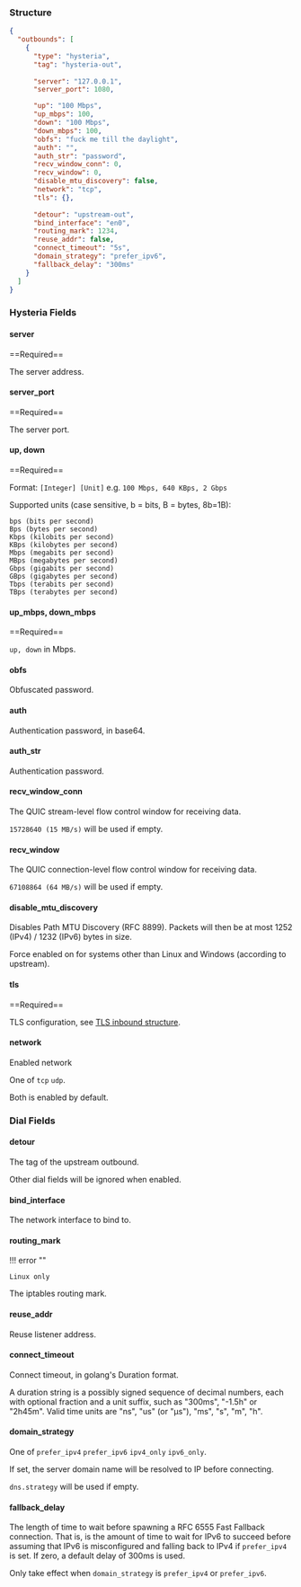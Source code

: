 ### Structure

```json
{
  "outbounds": [
    {
      "type": "hysteria",
      "tag": "hysteria-out",
      
      "server": "127.0.0.1",
      "server_port": 1080,

      "up": "100 Mbps",
      "up_mbps": 100,
      "down": "100 Mbps",
      "down_mbps": 100,
      "obfs": "fuck me till the daylight",
      "auth": "",
      "auth_str": "password",
      "recv_window_conn": 0,
      "recv_window": 0,
      "disable_mtu_discovery": false,
      "network": "tcp",
      "tls": {},
      
      "detour": "upstream-out",
      "bind_interface": "en0",
      "routing_mark": 1234,
      "reuse_addr": false,
      "connect_timeout": "5s",
      "domain_strategy": "prefer_ipv6",
      "fallback_delay": "300ms"
    }
  ]
}
```

### Hysteria Fields

#### server

==Required==

The server address.

#### server_port

==Required==

The server port.

#### up, down

==Required==

Format: `[Integer] [Unit]` e.g. `100 Mbps, 640 KBps, 2 Gbps`

Supported units (case sensitive, b = bits, B = bytes, 8b=1B):

    bps (bits per second)
    Bps (bytes per second)
    Kbps (kilobits per second)
    KBps (kilobytes per second)
    Mbps (megabits per second)
    MBps (megabytes per second)
    Gbps (gigabits per second)
    GBps (gigabytes per second)
    Tbps (terabits per second)
    TBps (terabytes per second)

#### up_mbps, down_mbps

==Required==

`up, down` in Mbps.

#### obfs

Obfuscated password.

#### auth

Authentication password, in base64.

#### auth_str

Authentication password.

#### recv_window_conn

The QUIC stream-level flow control window for receiving data.

`15728640 (15 MB/s)` will be used if empty.

#### recv_window

The QUIC connection-level flow control window for receiving data.

`67108864 (64 MB/s)` will be used if empty.

#### disable_mtu_discovery

Disables Path MTU Discovery (RFC 8899). Packets will then be at most 1252 (IPv4) / 1232 (IPv6) bytes in size.

Force enabled on for systems other than Linux and Windows (according to upstream).

#### tls

==Required==

TLS configuration, see [TLS inbound structure](/configuration/shared/tls/#inbound-structure).

#### network

Enabled network

One of `tcp` `udp`.

Both is enabled by default.

### Dial Fields

#### detour

The tag of the upstream outbound.

Other dial fields will be ignored when enabled.

#### bind_interface

The network interface to bind to.

#### routing_mark

!!! error ""

    Linux only

The iptables routing mark.

#### reuse_addr

Reuse listener address.

#### connect_timeout

Connect timeout, in golang's Duration format.

A duration string is a possibly signed sequence of
decimal numbers, each with optional fraction and a unit suffix,
such as "300ms", "-1.5h" or "2h45m".
Valid time units are "ns", "us" (or "µs"), "ms", "s", "m", "h".

#### domain_strategy

One of `prefer_ipv4` `prefer_ipv6` `ipv4_only` `ipv6_only`.

If set, the server domain name will be resolved to IP before connecting.

`dns.strategy` will be used if empty.

#### fallback_delay

The length of time to wait before spawning a RFC 6555 Fast Fallback connection.
That is, is the amount of time to wait for IPv6 to succeed before assuming
that IPv6 is misconfigured and falling back to IPv4 if `prefer_ipv4` is set.
If zero, a default delay of 300ms is used.

Only take effect when `domain_strategy` is `prefer_ipv4` or `prefer_ipv6`.